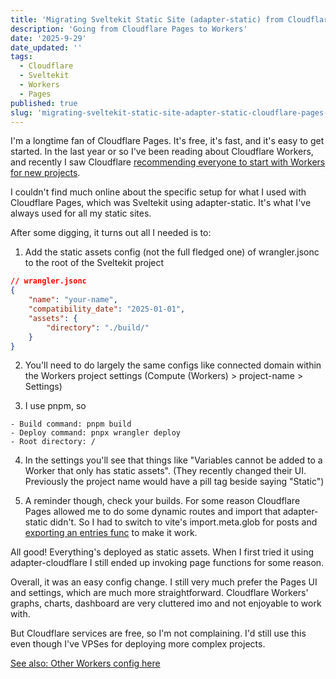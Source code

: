 ```yaml
---
title: 'Migrating Sveltekit Static Site (adapter-static) from Cloudflare Pages to Workers'
description: 'Going from Cloudflare Pages to Workers'
date: '2025-9-29'
date_updated: ''
tags:
  - Cloudflare
  - Sveltekit
  - Workers
  - Pages
published: true
slug: 'migrating-sveltekit-static-site-adapter-static-cloudflare-pages-workers'
---
```


I'm a longtime fan of Cloudflare Pages. It's free, it's fast, and it's easy to get started. In the last year or so I've been reading about Cloudflare Workers, and recently I saw Cloudflare [recommending everyone to start with Workers for new projects](https://developers.cloudflare.com/workers/static-assets/migration-guides/migrate-from-pages/).

I couldn't find much online about the specific setup for what I used with Cloudflare Pages, which was Sveltekit using adapter-static. It's what I've always used for all my static sites.

After some digging, it turns out all I needed is to:

1. Add the static assets config (not the full fledged one) of wrangler.jsonc to the root of the Sveltekit project

```json
// wrangler.jsonc
{
	"name": "your-name",
	"compatibility_date": "2025-01-01",
	"assets": {
		"directory": "./build/"
	}
}
```

2. You'll need to do largely the same configs like connected domain within the Workers project settings (Compute (Workers) > project-name > Settings)

3. I use pnpm, so

```
- Build command: pnpm build
- Deploy command: pnpx wrangler deploy
- Root directory: /
```

4. In the settings you'll see that things like "Variables cannot be added to a Worker that only has static assets". (They recently changed their UI. Previously the project name would have a pill tag beside saying "Static")

5. A reminder though, check your builds. For some reason Cloudflare Pages allowed me to do some dynamic routes and import that adapter-static didn't. So I had to switch to vite's import.meta.glob for posts and [exporting an entries func](https://svelte.dev/docs/kit/page-options#entries) to make it work.

All good! Everything's deployed as static assets. When I first tried it using adapter-cloudflare I still ended up invoking page functions for some reason.

Overall, it was an easy config change. I still very much prefer the Pages UI and settings, which are much more straightforward. Cloudflare Workers' graphs, charts, dashboard are very cluttered imo and not enjoyable to work with.

But Cloudflare services are free, so I'm not complaining. I'd still use this even though I've VPSes for deploying more complex projects.

[See also: Other Workers config here](https://developers.cloudflare.com/workers/configuration/)
